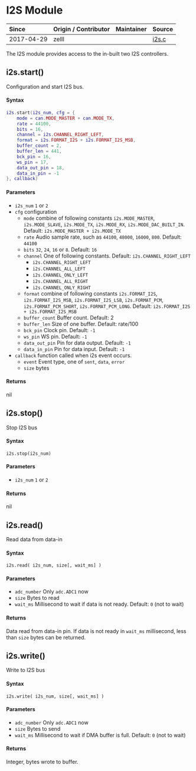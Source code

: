# I2S Module
| Since  | Origin / Contributor  | Maintainer  | Source  |
| :----- | :-------------------- | :---------- | :------ |
| 2017-04-29 | zelll | | [i2s.c](../../../components/modules/i2s.c)|

The I2S module provides access to the in-built two I2S controllers.

  
## i2s.start()
Configuration and start I2S bus.

#### Syntax
```lua
i2s.start(i2s_num, cfg = {
	mode = can.MODE_MASTER + can.MODE_TX,
	rate = 44100,
	bits = 16,
	channel = i2s.CHANNEL_RIGHT_LEFT,
	format = i2s.FORMAT_I2S + i2s.FORMAT_I2S_MSB,
	buffer_count = 2,
	buffer_len = 441,
	bck_pin = 16,
	ws_pin = 17,
	data_out_pin = 18,
	data_in_pin = -1
}, callback)
```

#### Parameters
- `i2s_num` `1` or `2`
- `cfg` configuration
  - `mode` combine of following constants `i2s.MODE_MASTER`, `i2s.MODE_SLAVE`, `i2s.MODE_TX`, `i2s.MODE_RX`, `i2s.MODE_DAC_BUILT_IN`. Default: `i2s.MODE_MASTER + i2s.MODE_TX`
  - `rate` Audio sample rate, such as `44100`, `48000`, `16000`, `800`. Default: `44100`
  - `bits` `32`, `24`, `16` or `8`. Default: `16`
  - `channel` One of following constants. Default: `i2s.CHANNEL_RIGHT_LEFT`
    - `i2s.CHANNEL_RIGHT_LEFT`
	- `i2s.CHANNEL_ALL_LEFT`
	- `i2s.CHANNEL_ONLY_LEFT`
	- `i2s.CHANNEL_ALL_RIGHT`
	- `i2s.CHANNEL_ONLY_RIGHT`
  - `format` combine of following constants `i2s.FORMAT_I2S`, `i2s.FORMAT_I2S_MSB`, `i2s.FORMAT_I2S_LSB`, `i2s.FORMAT_PCM`, `i2s.FORMAT_PCM_SHORT`, `i2s.FORMAT_PCM_LONG`.
      Default: `i2s.FORMAT_I2S + i2s.FORMAT_I2S_MSB`
  - `buffer_count` Buffer count. Default: 2
  - `buffer_len` Size of one buffer. Default: rate/100
  - `bck_pin` Clock pin. Default: `-1`
  - `ws_pin` WS pin. Default: `-1`
  - `data_out_pin` Pin for data output. Default: `-1`
  - `data_in_pin` Pin for data input. Default: `-1`
- `callback` function called when i2s event occurs.
  - `event` Event type, one of `sent`, `data`, `error`
  - `size` bytes

#### Returns
nil


## i2s.stop()
Stop I2S bus

#### Syntax
`i2s.stop(i2s_num)`

#### Parameters
- `i2s_num` `1` or `2`

#### Returns
nil


## i2s.read()
Read data from data-in

#### Syntax
`i2s.read( i2s_num, size[, wait_ms] )`

#### Parameters
- `adc_number` Only `adc.ADC1` now
- `size` Bytes to read
- `wait_ms` Millisecond to wait if data is not ready. Default: `0` (not to wait)

#### Returns
Data read from data-in pin. If data is not ready in `wait_ms` millisecond, less than `size` bytes can be returned.


## i2s.write()
Write to I2S bus

#### Syntax
`i2s.write( i2s_num, size[, wait_ms] )`

#### Parameters
- `adc_number` Only `adc.ADC1` now
- `size` Bytes to send
- `wait_ms` Millisecond to wait if DMA buffer is full. Default: `0` (not to wait)

#### Returns
Integer, bytes wrote to buffer.
